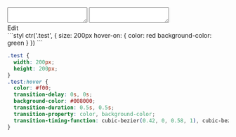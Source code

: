 <div data-size="310" class="code-cont"  data-example="style-evolution-stylus">
    <div class="code">
        <div class="code-wrap">
            <textarea id="stylus"></textarea>
            <textarea id="css"></textarea>
            <div class="edit-code">
                <span>Edit</span>
            </div>
        </div>
    </div>
</div>


<div data-size="310"></div>
```styl
ctr('.test', {
  size: 200px
  hover-on: {
    color: red
    background-color: green
  }
})
```

```css
.test {
  width: 200px;
  height: 200px;
}
.test:hover {
  color: #f00;
  transition-delay: 0s, 0s;
  background-color: #008000;
  transition-duration: 0.5s, 0.5s;
  transition-property: color, background-color;
  transition-timing-function: cubic-bezier(0.42, 0, 0.58, 1), cubic-bezier(0.42, 0, 0.58, 1);
}
```
<div class="cf"></div>

